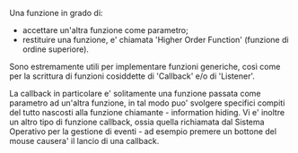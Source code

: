 Una funzione in grado di:
- accettare un'altra funzione come parametro;
- restituire una funzione,
e' chiamata 'Higher Order Function' (funzione di ordine superiore).

Sono estremamente utili per implementare funzioni generiche, così come per la
scrittura di funzioni cosiddette di 'Callback' e/o di 'Listener'.

La callback in particolare e' solitamente una funzione passata come parametro 
ad un'altra funzione, in tal modo puo' svolgere specifici compiti del tutto 
nascosti alla funzione chiamante - information hiding. Vi e' inoltre un altro
tipo di funzione callback, ossia quella richiamata dal Sistema Operativo per
la gestione di eventi - ad esempio premere un bottone del mouse causera' il 
lancio di una callback.
